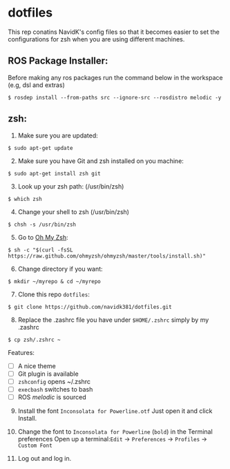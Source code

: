 
# dotfiles
This rep conatins NavidK's config files so that it becomes easier to set the configurations for zsh when you are using different machines. 

## ROS Package Installer:
Before making any ros packages run the command below in the workspace (e.g, dsl and extras)
```
$ rosdep install --from-paths src --ignore-src --rosdistro melodic -y
```
## zsh:
1. Make sure you are updated: 
```
$ sudo apt-get update
```
2. Make sure you have Git and zsh installed on you machine:
```
$ sudo apt-get install zsh git
```
3. Look up your zsh path: (/usr/bin/zsh)
```
$ which zsh
```
4. Change your shell to zsh (/usr/bin/zsh)
```
$ chsh -s /usr/bin/zsh
``` 
5. Go to [Oh My Zsh](https://ohmyz.sh/):
```
$ sh -c "$(curl -fsSL https://raw.github.com/ohmyzsh/ohmyzsh/master/tools/install.sh)"
```
6. Change directory if you want:
```
$ mkdir ~/myrepo & cd ~/myrepo	
```
7. Clone this repo `dotfiles`:
```
$ git clone https://github.com/navidk381/dotfiles.git
```
8. Replace the .zashrc file you have under ```$HOME/.zshrc``` simply by my .zashrc 
```
$ cp zsh/.zshrc ~
```
Features:
 - [ ] A nice theme
 - [ ] Git plugin is available
 - [ ] `zshconfig` opens ~/.zshrc
 - [ ] `execbash` switches to bash
 - [ ] ROS *melodic* is sourced

9. Install the font `Inconsolata for Powerline.otf`
		Just open it and click Install.  

10. Change the font to `Inconsolata for Powerline` (`bold`) in the Terminal preferences
		Open up a terminal:`Edit` -> `Preferences` -> `Profiles` -> `Custom Font`

11. Log out and log in. 



